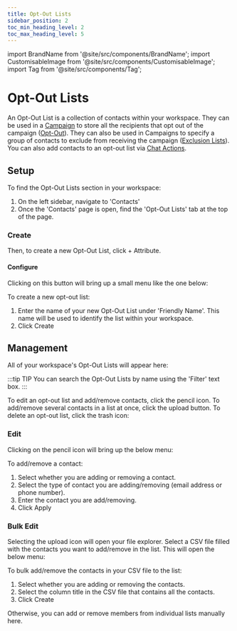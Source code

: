 ```yaml
---
title: Opt-Out Lists
sidebar_position: 2
toc_min_heading_level: 2
toc_max_heading_level: 5
---
```


import BrandName from '@site/src/components/BrandName';
import CustomisableImage from '@site/src/components/CustomisableImage';
import Tag from '@site/src/components/Tag';

# Opt-Out Lists

An Opt-Out List is a collection of contacts within your workspace. They can be used in a [Campaign](../campaigns/general) to store all the recipients that opt out of the campaign ([Opt-Out](../campaigns/general#opt-out)). They can also be used in Campaigns to specify a group of contacts to exclude from receiving the campaign ([Exclusion Lists](../campaigns/general#exclusion-lists)). You can also add contacts to an opt-out list via [Chat Actions](../chat/general#actions).

## Setup

To find the Opt-Out Lists section in your workspace: 
1. On the left sidebar, navigate to 'Contacts'
2. Once the 'Contacts' page is open, find the 'Opt-Out Lists' tab at the top of the page.

<CustomisableImage src="/img/opt-out-lists-nav.png" alt="Navigation to Opt-Out Lists" width="600" />

### Create

Then, to create a new Opt-Out List, click <Tag colour="#1582d8" borderColour="#1582d8" fontColour="#FFFFFF">+ Attribute</Tag>.

<CustomisableImage src="/img/opt-out-lists-new.png" alt="New Opt-Out List" width="550" />

#### Configure

Clicking on this button will bring up a small menu like the one below:

<CustomisableImage src="/img/opt-out-lists-menu.png" alt="Opt-Out List Configuration" width="450" />

To create a new opt-out list:
1. Enter the name of your new Opt-Out List under 'Friendly Name'. This name will be used to identify the list within your workspace.
2. Click <Tag colour="#1582d8" borderColour="#1582d8" fontColour="#FFFFFF">Create</Tag>

## Management

All of your workspace's Opt-Out Lists will appear here:

<CustomisableImage src="/img/opt-out-lists-overview.png" alt="Opt-Out Lists Menu" width="550" />

:::tip TIP
You can search the Opt-Out Lists by name using the 'Filter' text box.
:::

To edit an opt-out list and add/remove contacts, click the pencil icon. To add/remove several contacts in a list at once, click the upload button. To delete an opt-out list, click the trash icon:

<CustomisableImage src="/img/opt-out-lists-edit.png" alt="Opt-Out Lists Management" width="550" />

### Edit

Clicking on the pencil icon will bring up the below menu:

<CustomisableImage src="/img/opt-out-lists-edit-menu.png" alt="Opt-Out Lists Edit" width="550" />

To add/remove a contact:
1. Select whether you are adding or removing a contact.
2. Select the type of contact you are adding/removing (email address or phone number).
3. Enter the contact you are add/removing.
4. Click <Tag colour="#1582d8" borderColour="#1582d8" fontColour="#FFFFFF">Apply</Tag>

### Bulk Edit

Selecting the upload icon will open your file explorer. Select a CSV file filled with the contacts you want to add/remove in the list. This will open the below menu:

<CustomisableImage src="/img/opt-out-lists-bulk-add.png" alt="Opt-Out Lists Bulk Add" width="550" />

To bulk add/remove the contacts in your CSV file to the list:
1. Select whether you are adding or removing the contacts.
2. Select the column title in the CSV file that contains all the contacts.
3. Click <Tag colour="#1582d8" borderColour="#1582d8" fontColour="#FFFFFF">Create</Tag>






Otherwise, you can add or remove members from individual lists manually here.